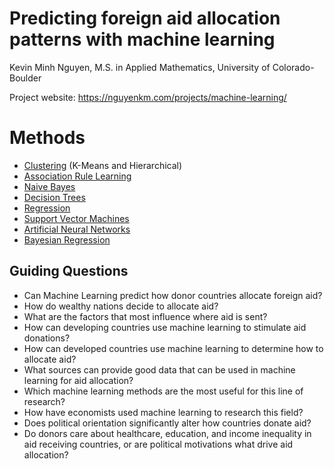 # Predicting foreign aid allocation patterns with machine learning
Kevin Minh Nguyen, M.S. in Applied Mathematics, University of Colorado-Boulder

Project website: https://nguyenkm.com/projects/machine-learning/

# Methods

- [Clustering](https://github.com/nguyen-km/ml-project/tree/main/clustering) (K-Means and Hierarchical)
- [Association Rule Learning](https://github.com/nguyen-km/ml-project/tree/main/association_rule_learning)
- [Naive Bayes](https://github.com/nguyen-km/ml-project/tree/main/naive_bayes)
- [Decision Trees](https://github.com/nguyen-km/ml-project/tree/main/decision_trees)
- [Regression](https://github.com/nguyen-km/ml-project/tree/main/linear_regression)
- [Support Vector Machines](https://github.com/nguyen-km/ml-project/tree/main/svm)
- [Artificial Neural Networks](https://github.com/nguyen-km/ml-project/tree/main/neural_networks)
- [Bayesian Regression](https://github.com/nguyen-km/ml-project/tree/main/bayesian_statistics)

## Guiding Questions
- Can Machine Learning predict how donor countries allocate foreign aid?
- How do wealthy nations decide to allocate aid?
- What are the factors that most influence where aid is sent?
- How can developing countries use machine learning to stimulate aid donations?
- How can developed countries use machine learning to determine how to allocate aid?
- What sources can provide good data that can be used in machine learning for aid allocation?
- Which machine learning methods are the most useful for this line of research?
- How have economists used machine learning to research this field?
- Does political orientation significantly alter how countries donate aid?
- Do donors care about healthcare, education, and income inequality in aid receiving countries, or are political motivations what drive aid allocation?
